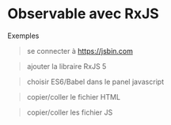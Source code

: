 # Observable avec RxJS

Exemples

> se connecter à https://jsbin.com

> ajouter la libraire RxJS 5

> choisir ES6/Babel dans le panel javascript

> copier/coller le fichier HTML

> copier/coller les fichier JS
